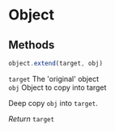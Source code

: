 # Object

## Methods

```javascript
object.extend(target, obj)
```
`target` The 'original' object  
`obj` Object to copy into target  

Deep copy `obj` into `target`.  

_Return_ `target`